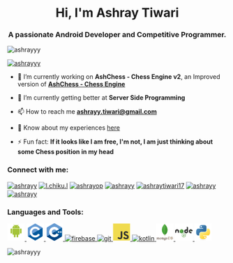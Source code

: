 <h1 align="center">Hi, I'm Ashray Tiwari</h1>
<h3 align="center">A passionate Android Developer and Competitive Programmer.</h3>

<p align="left"> <img src="https://komarev.com/ghpvc/?username=ashrayyy&label=Profile%20views&color=0e75b6&style=flat" alt="ashrayyy" /> </p>

<p align="left"> <a href="https://github.com/ryo-ma/github-profile-trophy"><img src="https://github-profile-trophy.vercel.app/?username=ashrayyy" alt="ashrayyy" /></a> </p>

- 🔭 I’m currently working on **AshChess - Chess Engine v2**, an Improved version of [**AshChess - Chess Engine**](https://github.com/Ashrayyy/AshChess-Chess-Engine)

- 🌱 I’m currently getting better at **Server Side Programming** 

- 📫 How to reach me **ashrayy.tiwari@gmail.com**

- 📄 Know about my experiences [here](https://drive.google.com/file/d/1JuhEu1uGh7bM_GtYvRtcI_7nNZ4YLyLl/view?usp=sharing)

- ⚡ Fun fact: **If it looks like I am free, I'm not, I am just thinking about some Chess position in my head**

<h3 align="left">Connect with me:</h3>
<p align="left">
<a href="https://linkedin.com/in/ashrayy" target="blank"><img align="center" src="https://raw.githubusercontent.com/rahuldkjain/github-profile-readme-generator/master/src/images/icons/Social/linked-in-alt.svg" alt="ashrayy" height="30" width="40" /></a>
<a href="https://instagram.com/l.chiku.l" target="blank"><img align="center" src="https://raw.githubusercontent.com/rahuldkjain/github-profile-readme-generator/master/src/images/icons/Social/instagram.svg" alt="l.chiku.l" height="30" width="40" /></a>
<a href="https://www.codechef.com/users/ashrayop" target="blank"><img align="center" src="https://cdn.jsdelivr.net/npm/simple-icons@3.1.0/icons/codechef.svg" alt="ashrayop" height="30" width="40" /></a>
<a href="https://codeforces.com/profile/ashrayy" target="blank"><img align="center" src="https://raw.githubusercontent.com/rahuldkjain/github-profile-readme-generator/master/src/images/icons/Social/codeforces.svg" alt="ashrayy" height="30" width="40" /></a>
<a href="https://www.geeksforgeeks.org/user/ashraytiwari17" target="blank"><img align="center" src="https://media.geeksforgeeks.org/gfg-gg-logo.svg" alt="ashraytiwari17" height="30" width="40" /></a>
<a href="https://leetcode.com/u/Ashrayy/" target="blank"><img align="center" src="https://miro.medium.com/v2/resize:fit:1400/1*gBkMCGTAdSk4tu17SCa7RQ.png" alt="ashrayy" height="30" width="80" /></a>
<a href="https://atcoder.jp/users/Ashrayy" target="blank"><img align="center" src="https://repository-images.githubusercontent.com/180398813/a57fa200-b4bb-11e9-9a12-a53353dce24a" alt="ashrayy" height="30" width="40" /></a>
</p>

<h3 align="left">Languages and Tools:</h3>
<p align="left"> <a href="https://developer.android.com" target="_blank" rel="noreferrer"> <img src="https://raw.githubusercontent.com/devicons/devicon/master/icons/android/android-original-wordmark.svg" alt="android" width="40" height="40"/> </a> <a href="https://www.cprogramming.com/" target="_blank" rel="noreferrer"> <img src="https://raw.githubusercontent.com/devicons/devicon/master/icons/c/c-original.svg" alt="c" width="40" height="40"/> </a> <a href="https://www.w3schools.com/cpp/" target="_blank" rel="noreferrer"> <img src="https://raw.githubusercontent.com/devicons/devicon/master/icons/cplusplus/cplusplus-original.svg" alt="cplusplus" width="40" height="40"/> </a> <a href="https://firebase.google.com/" target="_blank" rel="noreferrer"> <img src="https://www.vectorlogo.zone/logos/firebase/firebase-icon.svg" alt="firebase" width="40" height="40"/> </a> <a href="https://git-scm.com/" target="_blank" rel="noreferrer"> <img src="https://www.vectorlogo.zone/logos/git-scm/git-scm-icon.svg" alt="git" width="40" height="40"/> </a> <a href="https://developer.mozilla.org/en-US/docs/Web/JavaScript" target="_blank" rel="noreferrer"> <img src="https://raw.githubusercontent.com/devicons/devicon/master/icons/javascript/javascript-original.svg" alt="javascript" width="40" height="40"/> </a> <a href="https://kotlinlang.org" target="_blank" rel="noreferrer"> <img src="https://www.vectorlogo.zone/logos/kotlinlang/kotlinlang-icon.svg" alt="kotlin" width="40" height="40"/> </a> <a href="https://www.mongodb.com/" target="_blank" rel="noreferrer"> <img src="https://raw.githubusercontent.com/devicons/devicon/master/icons/mongodb/mongodb-original-wordmark.svg" alt="mongodb" width="40" height="40"/> </a> <a href="https://nodejs.org" target="_blank" rel="noreferrer"> <img src="https://raw.githubusercontent.com/devicons/devicon/master/icons/nodejs/nodejs-original-wordmark.svg" alt="nodejs" width="40" height="40"/> </a> <a href="https://www.python.org" target="_blank" rel="noreferrer"> <img src="https://raw.githubusercontent.com/devicons/devicon/master/icons/python/python-original.svg" alt="python" width="40" height="40"/> </a> </p>

<p><img align="left" src="https://github-readme-stats.vercel.app/api/top-langs?username=ashrayyy&show_icons=true&locale=en&layout=compact" alt="ashrayyy" /></p>
